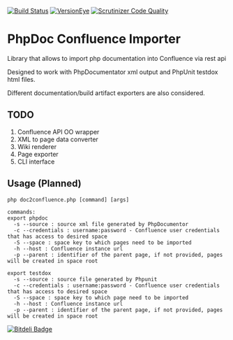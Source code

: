 [![Build Status](https://travis-ci.org/Code-Mine-Development/PhpDoc-Confluence-Importer.svg?branch=master)](https://travis-ci.org/Code-Mine-Development/PhpDoc-Confluence-Importer)  [![VersionEye](https://www.versioneye.com/user/projects/569641bfaf789b0027001a2b/badge.svg)](https://www.versioneye.com/user/projects/569641bfaf789b0027001a2b)
[![Scrutinizer Code Quality](https://scrutinizer-ci.com/g/Code-Mine-Development/PhpDoc-Confluence-Importer/badges/quality-score.png?b=master)](https://scrutinizer-ci.com/g/Code-Mine-Development/PhpDoc-Confluence-Importer/?branch=master)

# PhpDoc Confluence Importer

Library that allows to import php documentation into Confluence via rest api

Designed to work with PhpDocumentator xml output and PhpUnit testdox html files.

Different documentation/build artifact exporters are also considered. 

## TODO

1. Confluence API OO wrapper
2. XML to page data converter
3. Wiki renderer
4. Page exporter
5. CLI interface

## Usage (Planned)

```
php doc2confluence.php [command] [args]  

commands:
export phpdoc
  -s --source : source xml file generated by PhpDocumentor
  -c --credentials : username:password - Confluence user credentials that has access to desired space
  -S --space : space key to which pages need to be imported
  -h --host : Confluence instance url
  -p --parent : identifier of the parent page, if not provided, pages will be created in space root
  
export testdox
  -s --source : source file generated by Phpunit
  -c --credentials : username:password - Confluence user credentials that has access to desired space
  -S --space : space key to which page need to be imported
  -h --host : Confluence instance url
  -p --parent : identifier of the parent page, if not provided, pages will be created in space root

```


[![Bitdeli Badge](https://d2weczhvl823v0.cloudfront.net/Code-Mine-Development/phpdoc-confluence-importer/trend.png)](https://bitdeli.com/free "Bitdeli Badge")

